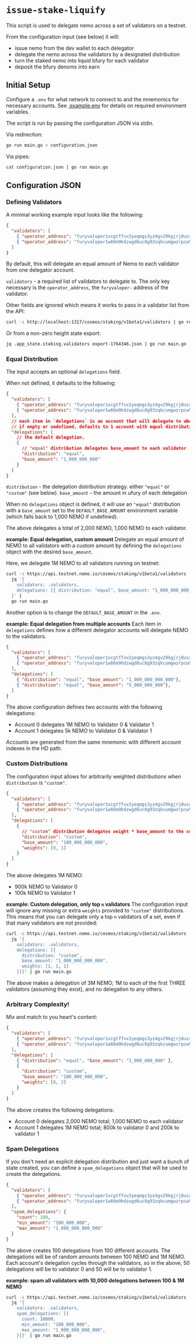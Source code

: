 # `issue-stake-liquify`

This script is used to delegate nemo across a set of validators on a testnet.

From the configuration input (see below) it will:
* issue nemo from the dev wallet to each delegator
* delegate the nemo across the validators by a designated distribution
* turn the staked nemo into liquid bfury for each validator
* deposit the bfury denoms into earn

## Initial Setup

Configure a `.env` for what network to connect to and the mnemonics for necessary accounts. See [.example.env](./.example.env) for details on required environment variables.

The script is run by passing the configuration JSON via stdin.

Via redirection:
```bash
go run main.go < configuration.json
```

Via pipes:
```bash
cat configuration.json | go run main.go
```

## Configuration JSON

### Defining Validators
A minimal working example input looks like the following:
```json
{
  "validators": [
    { "operator_address": "furyvaloper1xcgtffvv2yeqmgs3yz4gv29kgjrj8usxw3xsx0" },
    { "operator_address": "furyvaloper1w66m9hdzwgd6uc8g93zqkcumgwzrpcw9e94ce7" }
  ]
}
```

By default, this will delegate an equal amount of Nemo to each validator from one delegator account.

`validators` - a required list of validators to delegate to. The only key necessary is the `operator_address`, the `furyvaloper-` address of the validator.

Other fields are ignored which means it works to pass in a validator list from the API:
```bash
curl -s http://localhost:1317/cosmos/staking/v1beta1/validators | go run main.go
```

Or from a non-zero height state export:
```bash
jq .app_state.staking.validators export-1764346.json | go run main.go
```

### Equal Distribution

The input accepts an optional `delegations` field.

When not defined, it defaults to the following:
```json
{
  "validators": [
    { "operator_address": "furyvaloper1xcgtffvv2yeqmgs3yz4gv29kgjrj8usxw3xsx0" },
    { "operator_address": "furyvaloper1w66m9hdzwgd6uc8g93zqkcumgwzrpcw9e94ce7" }
  ],
  // each item in `delegations` is an account that will delegate to above validators
  // if empty or undefined, defaults to 1 account with equal distribution
  "delegations": [
    // the default delegation.
    {
      // "equal" distribution delegates base_amount to each validator
      "distribution": "equal",
      "base_amount": "1_000_000_000"
    }
  ]
}
```

`distribution` - the delegation distribution strategy. either `"equal"` or `"custom"` (see below).
`base_amount` - the amount in ufury of each delegation

When no `delegations` object is defined, it will use an `"equal"` distribution with a `base_amount` set to the `DEFAULT_BASE_AMOUNT` environment variable (which falls back to 1,000 NEMO if undefined).

The above delegates a total of 2,000 NEMO, 1,000 NEMO to each validator.

**example: Equal delegation, custom amount**
Delegate an equal amount of NEMO to all validators with a custom amount by defining the `delegations` object with the desired `base_amount`.

Here, we delegate 1M NEMO to all validators running on testnet:
```bash
curl -s https://api.testnet.nemo.io/cosmos/staking/v1beta1/validators |
  jq '{
    validators: .validators,
    delegations: [{ distribution: "equal", base_amount: "1_000_000_000_000" }]
  }' |
  go run main.go
```

Another option is to change the `DEFAULT_BASE_AMOUNT` in the `.env`.

**example: Equal delegation from multiple accounts**
Each item in `delegations` defines how a different delegator accounts will delegate NEMO to the validators.

```json
{
  "validators": [
    { "operator_address": "furyvaloper1xcgtffvv2yeqmgs3yz4gv29kgjrj8usxw3xsx0" },
    { "operator_address": "furyvaloper1w66m9hdzwgd6uc8g93zqkcumgwzrpcw9e94ce7" }
  ],
  "delegations": [
    { "distribution": "equal", "base_amount": "1_000_000_000_000"},
    { "distribution": "equal", "base_amount": "5_000_000_000"},
  ]
}
```

The above configuration defines two accounts with the following delegations:
* Account 0 delegates 1M NEMO to Validator 0 & Validator 1
* Account 1 delegates 5k NEMO to Validator 0 & Validator 1

Accounts are generated from the same mnemonic with different account indexes in the HD path.

### Custom Distributions

The configuration input allows for arbitrarily weighted distributions when `distribution` is `"custom"`.

```json
{
  "validators": [
    { "operator_address": "furyvaloper1xcgtffvv2yeqmgs3yz4gv29kgjrj8usxw3xsx0" },
    { "operator_address": "furyvaloper1w66m9hdzwgd6uc8g93zqkcumgwzrpcw9e94ce7" }
  ],
  "delegations": [
    {
      // "custom" distribution delegates weight * base_amount to the corresponding validator
      "distribution": "custom",
      "base_amount": "100_000_000_000",
      "weights": [9, 1]
    }
  ]
}
```

The above delegates 1M NEMO:
* 900k NEMO to Validator 0
* 100k NEMO to Validator 1

**example: Custom delegation, only top `n` validators**
The configuration input will ignore any missing or extra `weights` provided to `"custom"` distributions. This means that you can delegate only a top `n` validators of a set, even if that many validators are not provided:
```bash
curl -s https://api.testnet.nemo.io/cosmos/staking/v1beta1/validators |
  jq '{
    validators: .validators,
    delegations: [{
      distribution: "custom",
      base_amount: "1_000_000_000_000",
      weights: [1, 1, 1]
    }]}' | go run main.go
```

The above makes a delegation of 3M NEMO; 1M to each of the first THREE validators (assuming they exist), and no delegation to any others.

### Arbitrary Complexity!

Mix and match to you heart's content:
```json
{
  "validators": [
    { "operator_address": "furyvaloper1xcgtffvv2yeqmgs3yz4gv29kgjrj8usxw3xsx0" },
    { "operator_address": "furyvaloper1w66m9hdzwgd6uc8g93zqkcumgwzrpcw9e94ce7" }
  ],
  "delegations": [
    { "distribution": "equal", "base_amount": "1_000_000_000" },
    {
      "distribution": "custom",
      "base_amount": "100_000_000_000",
      "weights": [8, 2]
    }
  ]
}
```

The above creates the following delegations:
* Account 0 delegates 2,000 NEMO total; 1,000 NEMO to each validator
* Account 1 delegates 1M NEMO total; 800k to validator 0 and 200k to validator 1

### Spam Delegations

If you don't need an explicit delegation distribution and just want a bunch of state created, you can define a `spam_delegations` object that will be used to create the delegations.
```json
{
  "validators": [
    { "operator_address": "furyvaloper1xcgtffvv2yeqmgs3yz4gv29kgjrj8usxw3xsx0" },
    { "operator_address": "furyvaloper1w66m9hdzwgd6uc8g93zqkcumgwzrpcw9e94ce7" }
  ],
  "spam_delegations": {
    "count": 100,
    "min_amount": "100_000_000",
    "max_amount": "1_000_000_000_000"
  }
}
```

The above creates 100 delegations from 100 different accounts. The delegations will be of random amounts between 100 NEMO and 1M NEMO. Each account's delegation cycles through the validators, so in the above, 50 delegations will be to validator 0 and 50 will be to validator 1.

**example: spam all validators with 10,000 delegations between 100 & 1M NEMO**
```bash
curl -s https://api.testnet.nemo.io/cosmos/staking/v1beta1/validators |
  jq '{
    validators: .validators,
    spam_delegations: [{
      count: 10000,
      min_amount: "100_000_000",
      max_amount: "1_000_000_000_000",
    }]}' | go run main.go
```
